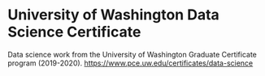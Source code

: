 # University of Washington Data Science Certificate
Data science work from the University of Washington Graduate Certificate program (2019-2020).
https://www.pce.uw.edu/certificates/data-science
